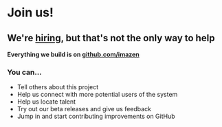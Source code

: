 
# Join us!

## We're [hiring](http://imazen.io/careers), but that's not the only way to help

**Everything we build is on [github.com/imazen](http://github.com/imazen)**

### You can...

* Tell others about this project
* Help us connect with more potential users of the system
* Help us locate talent
* Try out our beta releases and give us feedback
* Jump in and start contributing improvements on GitHub


